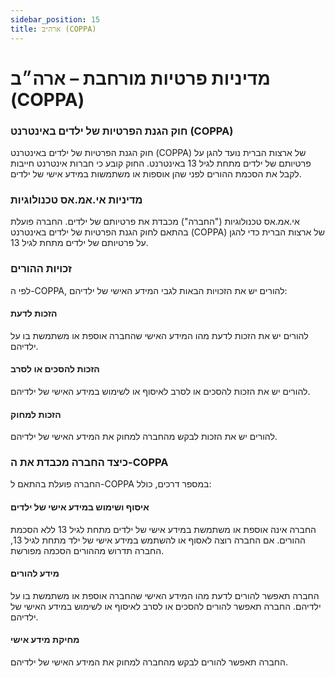 ```yaml
---
sidebar_position: 15
title: ארה״ב (COPPA)
---
```


# מדיניות פרטיות מורחבת – ארה״ב (COPPA)  

### חוק הגנת הפרטיות של ילדים באינטרנט (COPPA)

חוק הגנת הפרטיות של ילדים באינטרנט (COPPA) של ארצות הברית נועד להגן על פרטיותם של ילדים מתחת לגיל 13 באינטרנט. החוק קובע כי חברות אינטרנט חייבות לקבל את הסכמת ההורים לפני שהן אוספות או משתמשות במידע אישי של ילדים.

### מדיניות אי.אמ.אס טכנולוגיות

אי.אמ.אס טכנולוגיות ("החברה") מכבדת את פרטיותם של ילדים. החברה פועלת בהתאם לחוק הגנת הפרטיות של ילדים באינטרנט (COPPA) של ארצות הברית כדי להגן על פרטיותם של ילדים מתחת לגיל 13.

### זכויות ההורים

לפי ה-COPPA, להורים יש את הזכויות הבאות לגבי המידע האישי של ילדיהם:

#### הזכות לדעת

להורים יש את הזכות לדעת מהו המידע האישי שהחברה אוספת או משתמשת בו על ילדיהם.

#### הזכות להסכים או לסרב

להורים יש את הזכות להסכים או לסרב לאיסוף או לשימוש במידע האישי של ילדיהם.

#### הזכות למחוק

להורים יש את הזכות לבקש מהחברה למחוק את המידע האישי של ילדיהם.

### כיצד החברה מכבדת את ה-COPPA

החברה פועלת בהתאם ל-COPPA במספר דרכים, כולל:

#### איסוף ושימוש במידע אישי של ילדים

החברה אינה אוספת או משתמשת במידע אישי של ילדים מתחת לגיל 13 ללא הסכמת ההורים. אם החברה רוצה לאסוף או להשתמש במידע אישי של ילד מתחת לגיל 13, החברה תדרוש מההורים הסכמה מפורשת.

#### מידע להורים

החברה תאפשר להורים לדעת מהו המידע האישי שהחברה אוספת או משתמשת בו על ילדיהם. החברה תאפשר להורים להסכים או לסרב לאיסוף או לשימוש במידע האישי של ילדיהם.

#### מחיקת מידע אישי

החברה תאפשר להורים לבקש מהחברה למחוק את המידע האישי של ילדיהם.